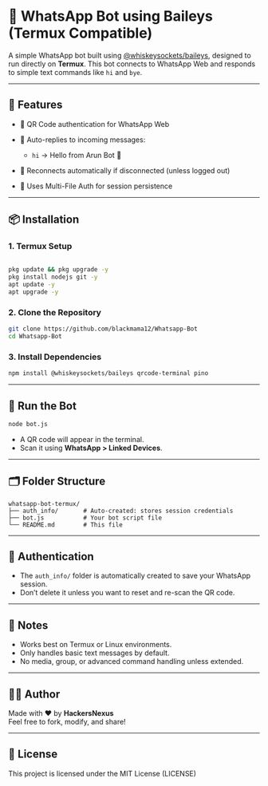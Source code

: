 
# 🤖 WhatsApp Bot using Baileys (Termux Compatible)

A simple WhatsApp bot built using [@whiskeysockets/baileys](https://github.com/WhiskeySockets/Baileys), designed to run directly on **Termux**. This bot connects to WhatsApp Web and responds to simple text commands like `hi` and `bye`.

---

## 📱 Features

- 📲 QR Code authentication for WhatsApp Web
- 💬 Auto-replies to incoming messages:
  - `hi` → Hello from Arun Bot 🤖
  
- 🔁 Reconnects automatically if disconnected (unless logged out)
- 🧠 Uses Multi-File Auth for session persistence

---

## 📦 Installation

### 1. Termux Setup

```bash

pkg update && pkg upgrade -y
pkg install nodejs git -y
apt update -y
apt upgrade -y
```

### 2. Clone the Repository

```bash
git clone https://github.com/blackmama12/Whatsapp-Bot
cd Whatsapp-Bot
```

### 3. Install Dependencies

```bash
npm install @whiskeysockets/baileys qrcode-terminal pino
```

---

## 🚀 Run the Bot

```bash
node bot.js
```


- A QR code will appear in the terminal.
- Scan it using **WhatsApp > Linked Devices**.

---

## 🗂 Folder Structure

```
whatsapp-bot-termux/
├── auth_info/       # Auto-created: stores session credentials
├── bot.js           # Your bot script file
└── README.md        # This file
```

---

## 🔐 Authentication

- The `auth_info/` folder is automatically created to save your WhatsApp session.
- Don’t delete it unless you want to reset and re-scan the QR code.

---

## 📌 Notes

- Works best on Termux or Linux environments.
- Only handles basic text messages by default.
- No media, group, or advanced command handling unless extended.

---

## 🧑‍💻 Author

Made with ❤️ by **HackersNexus**  
Feel free to fork, modify, and share!

---

## 📄 License

This project is licensed under the MIT License (LICENSE)

